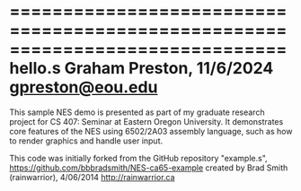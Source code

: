 ==============================================================================
hello.s
Graham Preston, 11/6/2024
<gpreston@eou.edu>
==============================================================================

This sample NES demo is presented as part of my graduate research project
for CS 407: Seminar at Eastern Oregon University.
It demonstrates core features of the NES using 6502/2A03 assembly language,
such as how to render graphics and handle user input.

This code was initially forked from the GitHub repository "example.s",
https://github.com/bbbradsmith/NES-ca65-example
created by Brad Smith (rainwarrior), 4/06/2014
http://rainwarrior.ca
